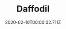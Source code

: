 ---
templateKey: blog-post
title: Daffodil
type: flower
description: A traditional spring flower that makes a nice gift.
featuredpost: false
date: 2020-02-10T00:00:02.711Z
featuredimage: /img/Daffodil.png
sellPrice: 30
tags: 
  - Spring
  -  Sandy
---